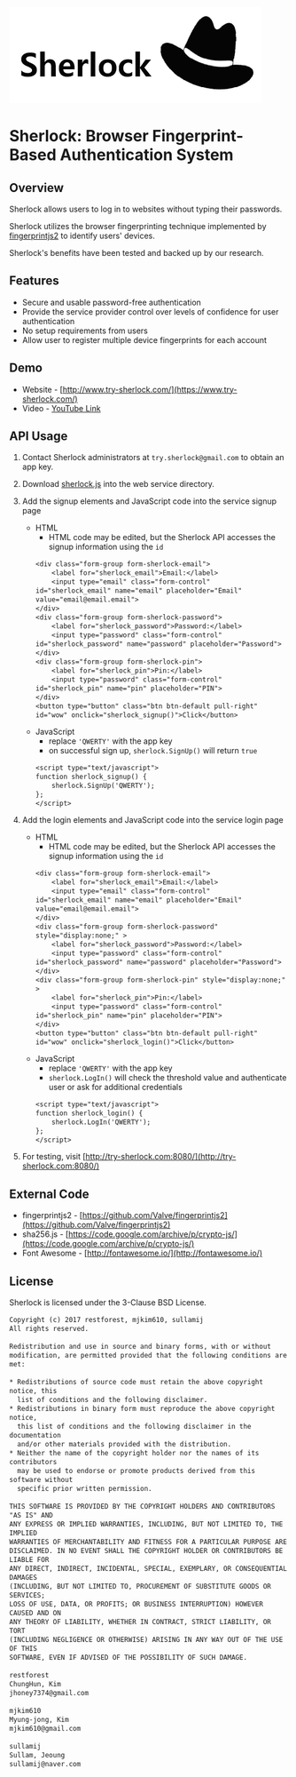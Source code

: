 ![Sherlock](static/img/sherlock-logo.png)
# Sherlock: Browser Fingerprint-Based Authentication System

## Overview
Sherlock allows users to log in to websites without typing their passwords.

Sherlock utilizes the browser fingerprinting technique implemented by [fingerprintjs2](https://github.com/Valve/fingerprintjs2) to identify users' devices.

Sherlock's benefits have been tested and backed up by our research.

## Features
- Secure and usable password-free authentication
- Provide the service provider control over levels of confidence for user authentication
- No setup requirements from users
- Allow user to register multiple device fingerprints for each account

## Demo
- Website - [http://www.try-sherlock.com/](https://www.try-sherlock.com/)
- Video - [YouTube Link](https://youtu.be/Aj9xxVyO2Y8)

## API Usage
1. Contact Sherlock administrators at `try.sherlock@gmail.com` to obtain an app key.
2. Download [sherlock.js](https://github.com/mjkim610/sherlock/blob/master/static/js/sherlock.js) into the web service directory.
3. Add the signup elements and JavaScript code into the service signup page

    - HTML
        - HTML code may be edited, but the Sherlock API accesses the signup information using the `id`
        ```
        <div class="form-group form-sherlock-email">
            <label for="sherlock_email">Email:</label>
            <input type="email" class="form-control" id="sherlock_email" name="email" placeholder="Email" value="email@email.email">
        </div>
        <div class="form-group form-sherlock-password">
            <label for="sherlock_password">Password:</label>
            <input type="password" class="form-control" id="sherlock_password" name="password" placeholder="Password">
        </div>
        <div class="form-group form-sherlock-pin">
            <label for="sherlock_pin">Pin:</label>
            <input type="password" class="form-control" id="sherlock_pin" name="pin" placeholder="PIN">
        </div>
        <button type="button" class="btn btn-default pull-right" id="wow" onclick="sherlock_signup()">Click</button>
        ```
    - JavaScript
        - replace `'QWERTY'` with the app key
        - on successful sign up, `sherlock.SignUp()` will return `true`
        ```
        <script type="text/javascript">
        function sherlock_signup() {
            sherlock.SignUp('QWERTY');
        };
        </script>
        ```

4. Add the login elements and JavaScript code into the service login page
    - HTML
        - HTML code may be edited, but the Sherlock API accesses the signup information using the `id`
        ```
        <div class="form-group form-sherlock-email">
            <label for="sherlock_email">Email:</label>
            <input type="email" class="form-control" id="sherlock_email" name="email" placeholder="Email" value="email@email.email">
        </div>
        <div class="form-group form-sherlock-password" style="display:none;" >
            <label for="sherlock_password">Password:</label>
            <input type="password" class="form-control" id="sherlock_password" name="password" placeholder="Password">
        </div>
        <div class="form-group form-sherlock-pin" style="display:none;" >
            <label for="sherlock_pin">Pin:</label>
            <input type="password" class="form-control" id="sherlock_pin" name="pin" placeholder="PIN">
        </div>
        <button type="button" class="btn btn-default pull-right" id="wow" onclick="sherlock_login()">Click</button>
         ```
    - JavaScript
        - replace `'QWERTY'` with the app key
        - `sherlock.LogIn()` will check the threshold value and authenticate user or ask for additional credentials
        ```
        <script type="text/javascript">
        function sherlock_login() {
            sherlock.LogIn('QWERTY');
        };
        </script>
        ```

5. For testing, visit [http://try-sherlock.com:8080/](http://try-sherlock.com:8080/)

## External Code
- fingerprintjs2 -  [https://github.com/Valve/fingerprintjs2](https://github.com/Valve/fingerprintjs2)
- sha256.js -  [https://code.google.com/archive/p/crypto-js/](https://code.google.com/archive/p/crypto-js/)
- Font Awesome -  [http://fontawesome.io/](http://fontawesome.io/)

## License
Sherlock is licensed under the 3-Clause BSD License.

```
Copyright (c) 2017 restforest, mjkim610, sullamij
All rights reserved.

Redistribution and use in source and binary forms, with or without
modification, are permitted provided that the following conditions are met:

* Redistributions of source code must retain the above copyright notice, this
  list of conditions and the following disclaimer.
* Redistributions in binary form must reproduce the above copyright notice,
  this list of conditions and the following disclaimer in the documentation
  and/or other materials provided with the distribution.
* Neither the name of the copyright holder nor the names of its contributors
  may be used to endorse or promote products derived from this software without
  specific prior written permission.

THIS SOFTWARE IS PROVIDED BY THE COPYRIGHT HOLDERS AND CONTRIBUTORS "AS IS" AND
ANY EXPRESS OR IMPLIED WARRANTIES, INCLUDING, BUT NOT LIMITED TO, THE IMPLIED
WARRANTIES OF MERCHANTABILITY AND FITNESS FOR A PARTICULAR PURPOSE ARE
DISCLAIMED. IN NO EVENT SHALL THE COPYRIGHT HOLDER OR CONTRIBUTORS BE LIABLE FOR
ANY DIRECT, INDIRECT, INCIDENTAL, SPECIAL, EXEMPLARY, OR CONSEQUENTIAL DAMAGES
(INCLUDING, BUT NOT LIMITED TO, PROCUREMENT OF SUBSTITUTE GOODS OR SERVICES;
LOSS OF USE, DATA, OR PROFITS; OR BUSINESS INTERRUPTION) HOWEVER CAUSED AND ON
ANY THEORY OF LIABILITY, WHETHER IN CONTRACT, STRICT LIABILITY, OR TORT
(INCLUDING NEGLIGENCE OR OTHERWISE) ARISING IN ANY WAY OUT OF THE USE OF THIS
SOFTWARE, EVEN IF ADVISED OF THE POSSIBILITY OF SUCH DAMAGE.

restforest
ChungHun, Kim
jhoney7374@gmail.com

mjkim610
Myung-jong, Kim
mjkim610@gmail.com

sullamij
Sullam, Jeoung
sullamij@naver.com

```
